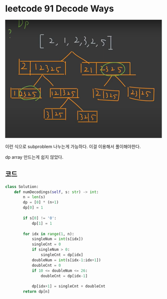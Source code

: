 # leetcode 91 Decode Ways

![image-20210609220759929](lc_91_decodeWays.assets/image-20210609220759929.png)

이런 식으로 subproblem 나누는게 가능하다. 이걸 이용해서 풀이해야한다.

dp array 만드는게 쉽지 않았다.

## 코드

```python
class Solution:
    def numDecodings(self, s: str) -> int:
        n = len(s)
        dp = [0] * (n+1)
        dp[0] = 1
        
        if s[0] != '0':
            dp[1] = 1
        
        for idx in range(1, n):
            singleNum = int(s[idx])
            singleCnt = 0
            if singleNum > 0:
                singleCnt = dp[idx]
            doubleNum = int(s[idx-1:idx+1])
            doubleCnt = 0
            if 10 <= doubleNum <= 26:
                doubleCnt = dp[idx-1]
            
            dp[idx+1] = singleCnt + doubleCnt
        return dp[n]
```



